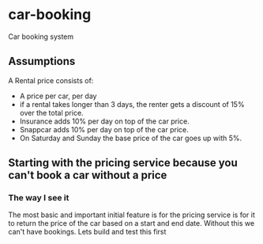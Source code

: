# car-booking
Car booking system

## Assumptions
A Rental price consists of:
* A price per car, per day
* if a rental takes longer than 3 days, the renter gets a discount of 15% over the
  total price.
* Insurance adds 10% per day on top of the car price.
* Snappcar adds 10% per day on top of the car price.
* On Saturday and Sunday the base price of the car goes up with 5%. 


## Starting with the pricing service because you can't book a car without a price

### The way I see it 

The most basic and important initial feature is for the pricing service is for it to return the price of the car based on a start and end date.
Without this we can't have bookings. Lets build and test this first

